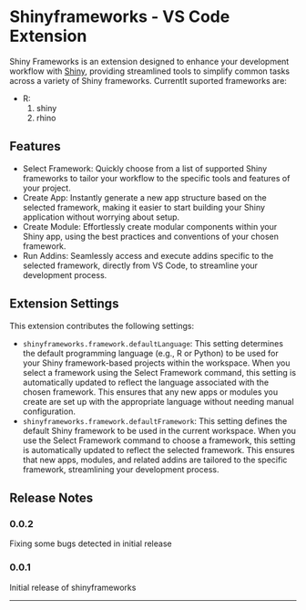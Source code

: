 # Shinyframeworks - VS Code Extension

Shiny Frameworks is an extension designed to enhance your development workflow with [Shiny](https://shiny.posit.co), providing streamlined tools to simplify common tasks across a variety of Shiny frameworks. Currentlt suported frameworks are:
* R:
    1. shiny
    2. rhino

## Features

* Select Framework: Quickly choose from a list of supported Shiny frameworks to tailor your workflow to the specific tools and features of your project.
* Create App: Instantly generate a new app structure based on the selected framework, making it easier to start building your Shiny application without worrying about setup.
* Create Module: Effortlessly create modular components within your Shiny app, using the best practices and conventions of your chosen framework.
* Run Addins: Seamlessly access and execute addins specific to the selected framework, directly from VS Code, to streamline your development process.

<!--## Requirements

If you have any requirements or dependencies, add a section describing those and how to install and configure them.-->

## Extension Settings

This extension contributes the following settings:
* `shinyframeworks.framework.defaultLanguage`:
This setting determines the default programming language (e.g., R or Python) to be used for your Shiny framework-based projects within the workspace. When you select a framework using the Select Framework command, this setting is automatically updated to reflect the language associated with the chosen framework. This ensures that any new apps or modules you create are set up with the appropriate language without needing manual configuration.
* `shinyframeworks.framework.defaultFramework`:
This setting defines the default Shiny framework to be used in the current workspace. When you use the Select Framework command to choose a framework, this setting is automatically updated to reflect the selected framework. This ensures that new apps, modules, and related addins are tailored to the specific framework, streamlining your development process.

<!-- ## Known Issues

Calling out known issues can help limit users opening duplicate issues against your extension.-->

## Release Notes

### 0.0.2

Fixing some bugs detected in initial release

### 0.0.1

Initial release of shinyframeworks

---
